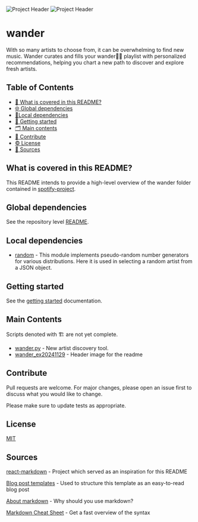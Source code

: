 ![Project Header](wander.png)
![Project Header](wander_ex20241129.png)

# wander

With so many artists to choose from, it can be overwhelming to find new music. Wander curates and fills your wander👣🪩 playlist with personalized recommendations, helping you chart a new path to discover and explore fresh artists.

## Table of Contents

*   [🙋 What is covered in this README?](#what-is-covered-in-this-readme)
*   [🌐 Global dependencies](#global-dependencies)
*   [📍Local dependencies](#local-dependencies)
*   [🚀 Getting started](#getting-started)
*   [🗂️ Main contents](#main-contents)
*   [🤝 Contribute](#contribute)
*   [©️ License](#license)
*   [🔌 Sources](#sources)

## What is covered in this README?
This README intends to provide a high-level overview of the wander folder contained in [spotify-project](https://github.com/ndcarlos/spotify-project/tree/main). 

## Global dependencies
See the repository level [README](https://github.com/ndcarlos/spotify-project/blob/main/README.md).

## Local dependencies
* [random](https://docs.python.org/3/library/random.html#random.choice) - This module implements pseudo-random number generators for various distributions. Here it is used in selecting a random artist from a JSON object.

## Getting started
See the [getting started](https://github.com/ndcarlos/spotify-project/blob/main/wander/gettingstarted.md) documentation.


## Main Contents
Scripts denoted with 🏗️ are not yet complete.
* [wander.py](https://github.com/ndcarlos/spotify-project/blob/main/wander/wander.py) - New artist discovery tool.
* [wander_ex20241129](https://github.com/ndcarlos/spotify-project/blob/main/wander/wander_ex20241129.png) - Header image for the readme



## Contribute
Pull requests are welcome. For major changes, please open an issue first to discuss what you would like to change.

Please make sure to update tests as appropriate.

## License
[MIT](https://choosealicense.com/licenses/mit/)

## Sources

[react-markdown][react-markdown] - Project which served as an inspiration for this README

[Blog post templates][blog-post-templates] - Used to structure this template as an easy-to-read blog post

[About markdown][about-markdown] - Why should you use markdown?

[Markdown Cheat Sheet][markdown-cheatsheet] - Get a fast overview of the syntax

[//]: # "Source definitions"
[react-markdown]: https://github.com/remarkjs/react-markdown "React-markdown project"
[blog-post-templates]: https://backlinko.com/hub/content/blog-post-templates "Backlinko blog post templates"
[about-markdown]: https://www.markdownguide.org/getting-started/ "Introduction to markdown"
[markdown-cheatsheet]: https://www.markdownguide.org/cheat-sheet/ "Markdown Cheat Sheet"

